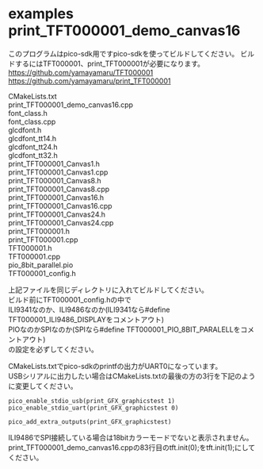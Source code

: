 # examples print_TFT000001_demo_canvas16
  
このプログラムはpico-sdk用ですpico-sdkを使ってビルドしてください。
ビルドするにはTFT000001、print_TFT000001が必要になります。  
https://github.com/yamayamaru/TFT000001  
https://github.com/yamayamaru/print_TFT000001  

  
CMakeLists.txt  
print_TFT000001_demo_canvas16.cpp  
font_class.h  
font_class.cpp  
glcdfont.h  
glcdfont_tt14.h  
glcdfont_tt24.h  
glcdfont_tt32.h  
print_TFT000001_Canvas1.h  
print_TFT000001_Canvas1.cpp  
print_TFT000001_Canvas8.h  
print_TFT000001_Canvas8.cpp  
print_TFT000001_Canvas16.h  
print_TFT000001_Canvas16.cpp  
print_TFT000001_Canvas24.h  
print_TFT000001_Canvas24.cpp  
print_TFT000001.h  
print_TFT000001.cpp  
TFT000001.h  
TFT000001.cpp  
pio_8bit_parallel.pio  
TFT000001_config.h
  
上記ファイルを同じディレクトリに入れてビルドしてください。  
ビルド前にTFT000001_config.hの中で  
ILI9341なのか、ILI9486なのか(ILI9341なら#define TFT000001_ILI9486_DISPLAYをコメントアウト)  
PIOなのかSPIなのか(SPIなら#define TFT000001_PIO_8BIT_PARALELLをコメントアウト)  
の設定を必ずしてください。  
  
CMakeLists.txtでpico-sdkのprintfの出力がUART0になっています。  
USBシリアルに出力したい場合はCMakeLists.txtの最後の方の3行を下記のように変更してください。  
  
    pico_enable_stdio_usb(print_GFX_graphicstest 1)
    pico_enable_stdio_uart(print_GFX_graphicstest 0)
    
    pico_add_extra_outputs(print_GFX_graphicstest)
  
  
ILI9486でSPI接続している場合は18bitカラーモードでないと表示されません。  
print_TFT000001_demo_canvas16.cppの83行目のtft.init(0);をtft.init(1);にしてください。  
  
